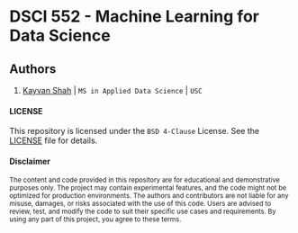 # DSCI 552 - Machine Learning for Data Science


## Authors
1. [Kayvan Shah](https://github.com/KayvanShah1) | `MS in Applied Data Science` | `USC`

#### LICENSE
This repository is licensed under the `BSD 4-Clause` License. See the [LICENSE](LICENSE) file for details.

#### Disclaimer

<sub>
The content and code provided in this repository are for educational and demonstrative purposes only. The project may contain experimental features, and the code might not be optimized for production environments. The authors and contributors are not liable for any misuse, damages, or risks associated with the use of this code. Users are advised to review, test, and modify the code to suit their specific use cases and requirements. By using any part of this project, you agree to these terms.
</sub>
